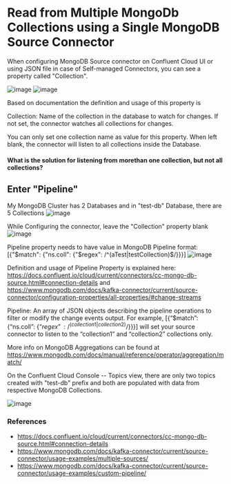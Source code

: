 # Read from Multiple MongoDb Collections using a Single MongoDB Source Connector

When configuring MongoDB Source connector on Confluent Cloud UI or using JSON file in case of Self-managed Connectors, you can see a property called "Collection".

![image](https://user-images.githubusercontent.com/73946498/192697206-fdb90c45-69a8-4e3b-84bb-7b24cc76cef8.png)
![image](https://user-images.githubusercontent.com/73946498/192697290-eb803f7f-cdf5-439c-ad86-ec3e0bf73c62.png)

Based on documentation the definition and usage of this property is 

Collection: Name of the collection in the database to watch for changes. If not set, the connector watches all collections for changes.

You can only set one collection name as value for this property.  When left blank, the connector will listen to all collections inside the Database.
#### What is the solution for listening from morethan one collection, but not all collections?

## Enter "Pipeline"

My MongoDB Cluster has 2 Databases and in "test-db" Database, there are 5 Collections
![image](https://user-images.githubusercontent.com/73946498/192702254-217b8209-4399-4f06-b218-b1335657d62f.png)

While Configuring the connector, leave the "Collection" property blank
![image](https://user-images.githubusercontent.com/73946498/192702805-68889e5d-40c2-4d3c-b8b7-57551c9cb30d.png)

Pipeline property needs to have value in MongoDB Pipeline format: [{"$match": {"ns.coll": {"$regex": /^(aTest|testCollection)$/}}}]
![image](https://user-images.githubusercontent.com/73946498/192703152-7123751e-da4c-499a-9144-af121c24d133.png)


Definition and usage of Pipeline Property is explained here: https://docs.confluent.io/cloud/current/connectors/cc-mongo-db-source.html#connection-details and https://www.mongodb.com/docs/kafka-connector/current/source-connector/configuration-properties/all-properties/#change-streams

Pipeline: An array of JSON objects describing the pipeline operations to filter or modify the change events output. For example, [{“$match”: {“ns.coll”: {“$regex”: /^(collection1|collection2)$/}}}] will set your source connector to listen to the “collection1” and “collection2” collections only.

More info on MongoDB Aggregations can be found at https://www.mongodb.com/docs/manual/reference/operator/aggregation/match/

On the Confluent Cloud Console -- Topics view, there are only two topics created with "test-db" prefix and both are populated with data from respective MongoDB Collections.

![image](https://user-images.githubusercontent.com/73946498/192704389-e7b6c982-2d8f-48ec-84d5-5ba25f923103.png)







### References
- https://docs.confluent.io/cloud/current/connectors/cc-mongo-db-source.html#connection-details 
- https://www.mongodb.com/docs/kafka-connector/current/source-connector/usage-examples/multiple-sources/
- https://www.mongodb.com/docs/kafka-connector/current/source-connector/usage-examples/custom-pipeline/
